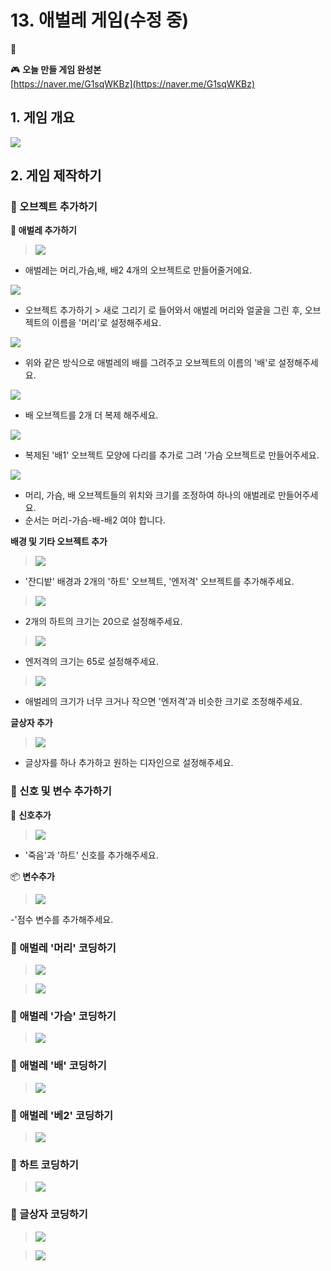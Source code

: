 # 13. 애벌레 게임(수정 중)

🚩 

🎮  **오늘 만들 게임 완성본**   
[https://naver.me/G1sqWKBz](https://naver.me/G1sqWKBz) 

## 1. 게임 개요

![](img/17_애벌레게임/17_1.png)
  

## 2. 게임 제작하기

### 🧩 오브젝트 추가하기

**🐛 애벌레 추가하기**

> ![](img/13_애벌레게임/13_1.png)
- 애벌레는 머리,가슴,배, 배2 4개의 오브젝트로 만들어줄거에요. 

![](img/13_애벌레게임/13_2.png)
- 오브젝트 추가하기 > 새로 그리기 로 들어와서 애벌레 머리와 얼굴을 그린 후, 오브젝트의 이름을 '머리'로 설정해주세요. 

![](img/13_애벌레게임/13_4.png)
- 위와 같은 방식으로 애벌레의 배를 그려주고 오브젝트의 이름의 '배'로 설정해주세요.

![](img/13_애벌레게임/13_3.png)
- 배 오브젝트를 2개 더 복제 해주세요. 

 ![](img/13_애벌레게임/13_5.png)
- 복제된 '배1' 오브젝트  모양에 다리를 추가로 그려 '가슴 오브젝트로 만들어주세요.

![](img/13_애벌레게임/13_6.png)
- 머리, 가슴, 배 오브젝트들의 위치와 크기를 조정하여 하나의 애벌레로 만들어주세요.
- 순서는 머리-가슴-배-배2 여야 합니다. 



**배경 및 기타 오브젝트 추가**
> ![](img/13_애벌레게임/13_7.png)
- '잔디밭' 배경과 2개의 '하트' 오브젝트, '엔저격' 오브젝트를 추가해주세요. 

> ![](img/13_애벌레게임/13_8.png)
- 2개의 하트의 크기는 20으로 설정해주세요.

> ![](img/13_애벌레게임/13_9.png)
- 엔저격의 크기는 65로 설정해주세요.

> ![](img/13_애벌레게임/13_10.png)
- 애벌레의 크기가 너무 크거나 작으면 '엔저격'과 비슷한 크기로 조정해주세요.

**글상자 추가**
> ![](img/13_애벌레게임/13_20.png)
- 글상자를 하나 추가하고 원하는 디자인으로 설정해주세요.


### 🧩 신호 및 변수 추가하기 



🛜 **신호추가**
> ![](img/13_애벌레게임/13_11.png)
- '죽음'과 '하트' 신호를 추가해주세요.


📦 **변수추가**
> ![](img/13_애벌레게임/13_12.png)

-'점수 변수를 추가해주세요.


### 🧩 애벌레 '머리' 코딩하기 
> ![](img/13_애벌레게임/13_13.png)


> ![](img/13_애벌레게임/13_14.png)


### 🧩 애벌레 '가슴' 코딩하기 
> ![](img/13_애벌레게임/13_15.png)


### 🧩 애벌레 '배' 코딩하기 
> ![](img/13_애벌레게임/13_16.png)

### 🧩 애벌레 '베2' 코딩하기 
> ![](img/13_애벌레게임/13_17.png)


### 🧩 하트 코딩하기 
> ![](img/13_애벌레게임/13_18.png)


### 🧩 글상자 코딩하기 
> ![](img/13_애벌레게임/13_21.png)

> ![](img/13_애벌레게임/13_22.png)